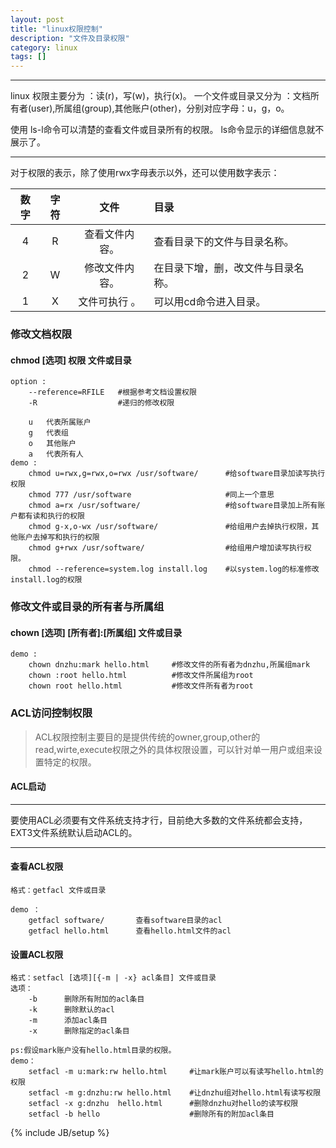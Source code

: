 ```yaml
---
layout: post
title: "linux权限控制"
description: "文件及目录权限"
category: linux
tags: []
---
```


---

linux 权限主要分为 ：读(r)，写(w)，执行(x)。
一个文件或目录又分为 ：文档所有者(user),所属组(group),其他账户(other)，分别对应字母：u，g，o。

使用 ls-l命令可以清楚的查看文件或目录所有的权限。 ls命令显示的详细信息就不展示了。

---

对于权限的表示，除了使用rwx字母表示以外，还可以使用数字表示：

|   数字   |    字符    |      文件     |               目录                |
|:--------:|:----------:|:-------------:|:----------------------------------|
|   4      |     R      |查看文件内容。 |查看目录下的文件与目录名称。       |
|   2      |     W      |修改文件内容。 |在目录下增，删，改文件与目录名称。 |
|   1      |     X      |文件可执行 。  |可以用cd命令进入目录。             |

### 修改文档权限

#### chmod [选项] 权限  文件或目录

```
option :
    --reference=RFILE   #根据参考文档设置权限
    -R                  #递归的修改权限

    u   代表所属账户
    g   代表组
    o   其他账户
    a   代表所有人
demo :
    chmod u=rwx,g=rwx,o=rwx /usr/software/      #给software目录加读写执行权限
    chmod 777 /usr/software                     #同上一个意思
    chmod a=rx /usr/software/                   #给software目录加上所有账户都有读和执行的权限
    chmod g-x,o-wx /usr/software/               #给组用户去掉执行权限，其他账户去掉写和执行的权限
    chmod g+rwx /usr/software/                  #给组用户增加读写执行权限。
    chmod --reference=system.log install.log    #以system.log的标准修改install.log的权限
```

### 修改文件或目录的所有者与所属组

#### chown [选项] [所有者]:[所属组] 文件或目录

```
demo :
    chown dnzhu:mark hello.html     #修改文件的所有者为dnzhu,所属组mark
    chown :root hello.html          #修改文件所属组为root
    chown root hello.html           #修改文件所有者为root
```

### ACL访问控制权限

> ACL权限控制主要目的是提供传统的owner,group,other的read,wirte,execute权限之外的具体权限设置，可以针对单一用户或组来设置特定的权限。

#### ACL启动

---

要使用ACL必须要有文件系统支持才行，目前绝大多数的文件系统都会支持，EXT3文件系统默认启动ACL的。

---

#### 查看ACL权限

```
格式：getfacl 文件或目录

demo ： 
    getfacl software/       查看software目录的acl
    getfacl hello.html      查看hello.html文件的acl    
```

#### 设置ACL权限

```
格式：setfacl [选项][{-m | -x} acl条目] 文件或目录
选项：
    -b      删除所有附加的acl条目
    -k      删除默认的acl
    -m      添加acl条目
    -x      删除指定的acl条目

ps:假设mark账户没有hello.html目录的权限。
demo：  
    setfacl -m u:mark:rw hello.html     #让mark账户可以有读写hello.html的权限
    setfacl -m g:dnzhu:rw hello.html    #让dnzhu组对hello.html有读写权限
    setfacl -x g:dnzhu  hello.html      #删除dnzhu对hello的读写权限
    setfacl -b hello                    #删除所有的附加acl条目
```
{% include JB/setup %}

